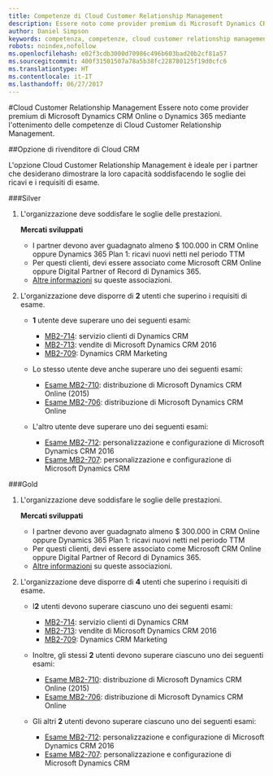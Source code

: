 ```yaml
---
title: Competenze di Cloud Customer Relationship Management
description: Essere noto come provider premium di Microsoft Dynamics CRM Online o Dynamics 365 mediante l'ottenimento delle competenze di Cloud Customer Relationship Management.
author: Daniel Simpson
keywords: competenza, competenze, cloud customer relationship management
robots: noindex,nofollow
ms.openlocfilehash: e02f3cdb3000d70986c496b603bad20b2cf81a57
ms.sourcegitcommit: 400f31501507a78a5b38fc228780125f19d0cfc6
ms.translationtype: HT
ms.contentlocale: it-IT
ms.lasthandoff: 06/27/2017
---
```

#<a name="cloud-customer-relationship-management"></a>Cloud Customer Relationship Management
Essere noto come provider premium di Microsoft Dynamics CRM Online o Dynamics 365 mediante l'ottenimento delle competenze di Cloud Customer Relationship Management.

##<a name="cloud-crm-reseller-option"></a>Opzione di rivenditore di Cloud CRM

L'opzione Cloud Customer Relationship Management è ideale per i partner che desiderano dimostrare la loro capacità soddisfacendo le soglie dei ricavi e i requisiti di esame. 

###<a name="silver"></a>Silver

1. L'organizzazione deve soddisfare le soglie delle prestazioni.

    **Mercati sviluppati**
    - I partner devono aver guadagnato almeno $ 100.000 in CRM Online oppure Dynamics 365 Plan 1: ricavi nuovi netti nel periodo TTM
    - Per questi clienti, devi essere associato come Microsoft CRM Online oppure Digital Partner of Record di Dynamics 365.
    - [Altre informazioni](https://partner.microsoft.com/en-us/membership/digital-partner-of-record) su queste associazioni.  
  
2. L'organizzazione deve disporre di **2** utenti che superino i requisiti di esame.

    - **1** utente deve superare uno dei seguenti esami:
        - [MB2-714](https://www.microsoft.com/en-us/learning/exam-mb2-714.aspx): servizio clienti di Dynamics CRM
        - [MB2-713](https://www.microsoft.com/en-us/learning/exam-mb2-713.aspx): vendite di Microsoft Dynamics CRM 2016
        - [MB2-709](https://www.microsoft.com/en-us/learning/exam-mb2-709.aspx): Dynamics CRM Marketing 

    - Lo stesso utente deve anche superare uno dei seguenti esami:
        - [Esame MB2-710](https://www.microsoft.com/en-us/learning/exam-mb2-710.aspx): distribuzione di Microsoft Dynamics CRM Online (2015)
        - [Esame MB2-706](https://www.microsoft.com/en-us/learning/exam-mb2-706.aspx): distribuzione di Microsoft Dynamics CRM Online
        
    - L'altro utente deve superare uno dei seguenti esami:
        - [Esame MB2-712](https://www.microsoft.com/en-us/learning/exam-mb2-712.aspx): personalizzazione e configurazione di Microsoft Dynamics CRM 2016
        - [Esame MB2-707](https://www.microsoft.com/en-us/learning/exam-mb2-707.aspx): personalizzazione e configurazione di Microsoft Dynamics CRM


###<a name="gold"></a>Gold

1. L'organizzazione deve soddisfare le soglie delle prestazioni.

    **Mercati sviluppati**
    
    - I partner devono aver guadagnato almeno $ 300.000 in CRM Online oppure Dynamics 365 Plan 1: ricavi nuovi netti nel periodo TTM
    - Per questi clienti, devi essere associato come Microsoft CRM Online oppure Digital Partner of Record di Dynamics 365.
    - [Altre informazioni](https://partner.microsoft.com/en-us/membership/digital-partner-of-record) su queste associazioni.  
  
2. L'organizzazione deve disporre di **4** utenti che superino i requisiti di esame.

    - I**2** utenti devono superare ciascuno uno dei seguenti esami:
        - [MB2-714](https://www.microsoft.com/en-us/learning/exam-mb2-714.aspx): servizio clienti di Dynamics CRM
        - [MB2-713](https://www.microsoft.com/en-us/learning/exam-mb2-713.aspx): vendite di Microsoft Dynamics CRM 2016
        - [MB2-709](https://www.microsoft.com/en-us/learning/exam-mb2-709.aspx): Dynamics CRM Marketing 

    - Inoltre, gli stessi **2** utenti devono superare ciascuno uno dei seguenti esami:
        - [Esame MB2-710](https://www.microsoft.com/en-us/learning/exam-mb2-710.aspx): distribuzione di Microsoft Dynamics CRM Online (2015)
        - [Esame MB2-706](https://www.microsoft.com/en-us/learning/exam-mb2-706.aspx): distribuzione di Microsoft Dynamics CRM Online

    - Gli altri **2** utenti devono superare ciascuno uno dei seguenti esami:
        - [Esame MB2-712](https://www.microsoft.com/en-us/learning/exam-mb2-712.aspx): personalizzazione e configurazione di Microsoft Dynamics CRM 2016
        - [Esame MB2-707](https://www.microsoft.com/en-us/learning/exam-mb2-707.aspx): personalizzazione e configurazione di Microsoft Dynamics CRM
